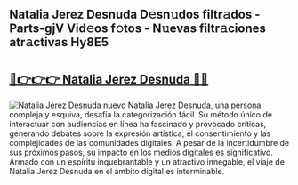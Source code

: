 ## Natalia Jerez Desnuda D𝚎sn𝚞dos filtr𝚊dos - Parts-gjV Vid𝚎os f𝚘tos - N𝚞evas filtr𝚊ciones atr𝚊ctivas Hy8E5

# <h2><a href="http://mb4f91x.tromn.icu/?c=Natalia+Jerez+Desnuda">🔗👉👉👉 Natalia Jerez Desnuda 🔗🔗</a></h2>

[![Natalia Jerez Desnuda nuevo](https://i.imgur.com/pEAQMta.gif)](http://mb4f91x.tromn.icu/?c=Natalia+Jerez+Desnuda)
Natalia Jerez Desnuda, una persona compleja y esquiva, desafía la categorización fácil. Su método único de interactuar con audiencias en línea ha fascinado y provocado críticas, generando debates sobre la expresión artística, el consentimiento y las complejidades de las comunidades digitales. A pesar de la incertidumbre de sus próximos pasos, su impacto en los medios digitales es significativo. Armado con un espíritu inquebrantable y un atractivo innegable, el viaje de Natalia Jerez Desnuda en el ámbito digital es interminable.
